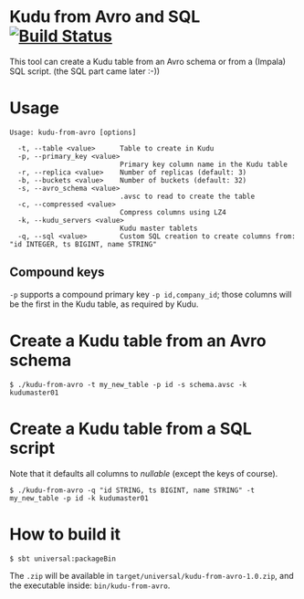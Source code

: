 # Kudu from Avro and SQL [![Build Status](https://travis-ci.org/Powerspace/kudu-from-avro.svg?branch=master)](https://travis-ci.org/Powerspace/kudu-from-avro)

This tool can create a Kudu table from an Avro schema or from a (Impala) SQL script. (the SQL part came later :-))

# Usage

```
Usage: kudu-from-avro [options]

  -t, --table <value>      Table to create in Kudu
  -p, --primary_key <value>
                           Primary key column name in the Kudu table
  -r, --replica <value>    Number of replicas (default: 3)
  -b, --buckets <value>    Number of buckets (default: 32)
  -s, --avro_schema <value>
                           .avsc to read to create the table
  -c, --compressed <value>
                           Compress columns using LZ4
  -k, --kudu_servers <value>
                           Kudu master tablets
  -q, --sql <value>        Custom SQL creation to create columns from: "id INTEGER, ts BIGINT, name STRING"
```

## Compound keys

`-p` supports a compound primary key `-p id,company_id`; those columns will be the first in the Kudu table, as required by Kudu.

# Create a Kudu table from an Avro schema
 
```
$ ./kudu-from-avro -t my_new_table -p id -s schema.avsc -k kudumaster01
```

# Create a Kudu table from a SQL script

Note that it defaults all columns to _nullable_ (except the keys of course).

```
$ ./kudu-from-avro -q "id STRING, ts BIGINT, name STRING" -t my_new_table -p id -k kudumaster01
```

# How to build it

```
$ sbt universal:packageBin
```

The `.zip` will be available in `target/universal/kudu-from-avro-1.0.zip`, and the executable inside: `bin/kudu-from-avro`.

